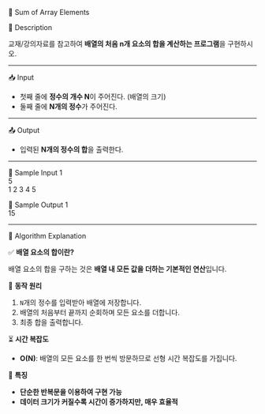 🔎 Sum of Array Elements

📌 Description  

교재/강의자료를 참고하여 **배열의 처음 n개 요소의 합을 계산하는 프로그램**을 구현하시오.  

---

📥 Input  

- 첫째 줄에 **정수의 개수 N**이 주어진다. (배열의 크기)  
- 둘째 줄에 **N개의 정수**가 주어진다.  

---

📤 Output  

- 입력된 **N개의 정수의 합**을 출력한다.  

---

📝 Sample Input 1  
5  
1 2 3 4 5  

📌 Sample Output 1  
15  

---

🧐 Algorithm Explanation  

✅ **배열 요소의 합이란?**  

배열 요소의 합을 구하는 것은 **배열 내 모든 값을 더하는 기본적인 연산**입니다.  

🔹 **동작 원리**  

1. `N`개의 정수를 입력받아 배열에 저장합니다.  
2. 배열의 처음부터 끝까지 순회하며 모든 요소를 더합니다.  
3. 최종 합을 출력합니다.  

⏳ **시간 복잡도**  
- **O(N)**: 배열의 모든 요소를 한 번씩 방문하므로 선형 시간 복잡도를 가집니다.  

📌 **특징**  
- **단순한 반복문을 이용하여 구현 가능**  
- **데이터 크기가 커질수록 시간이 증가하지만, 매우 효율적**  
